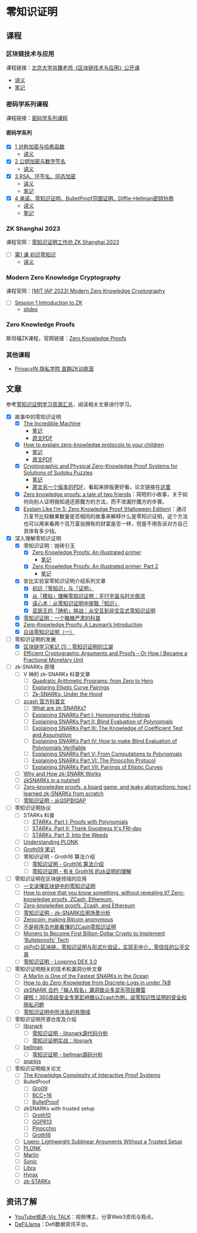 # 零知识证明
## 课程
### 区块链技术与应用
课程链接：[北京大学肖臻老师《区块链技术与应用》公开课](https://www.bilibili.com/video/BV1Vt411X7JF?p=1&vd_source=c6586ed2410fae637f393017e00f4845)

* [讲义](http://zhenxiao.com/blockchain/)
* [笔记]()
### 密码学系列课程
课程链接：[密码学系列课程](https://www.bilibili.com/video/BV18T411k74f/?spm_id_from=333.788&vd_source=c6586ed2410fae637f393017e00f4845)
#### 密码学系列
- [x] [1 对称加密与哈希函数](https://www.bilibili.com/video/BV18T411k74f/?spm_id_from=333.788&vd_source=c6586ed2410fae637f393017e00f4845)
  * [讲义](/courses/cryptography-lynndell/%E5%AF%86%E7%A0%81%E5%AD%A6%E8%AE%B2%E7%A8%BF%E7%AC%AC1%E6%9C%9F--%E5%AF%B9%E7%A7%B0%E5%8A%A0%E5%AF%86%E4%B8%8E%E5%93%88%E5%B8%8C%E5%87%BD%E6%95%B0.pdf)
- [x] [2 公钥加密与数字签名](https://www.bilibili.com/video/BV1qb411Z7jp/?spm_id_from=333.788&vd_source=c6586ed2410fae637f393017e00f4845)
  * [讲义](/courses/cryptography-lynndell/%E5%AF%86%E7%A0%81%E5%AD%A6%E5%9F%BA%E7%A1%80%E7%B3%BB%E5%88%97%20%E7%AC%AC2%E6%AC%A1%E8%AF%BE%20%E5%85%AC%E9%92%A5%E5%8A%A0%E5%AF%86%E4%B8%8E%E6%95%B0%E5%AD%97%E7%AD%BE%E5%90%8D.pdf)
- [x] [3 RSA、环签名、同态加密](https://www.bilibili.com/video/BV1Nk4y1476t/?spm_id_from=333.788&vd_source=c6586ed2410fae637f393017e00f4845)
  * [讲义](/courses/cryptography-lynndell/%E5%AF%86%E7%A0%81%E5%AD%A6%E5%9F%BA%E7%A1%80%E7%B3%BB%E5%88%97%20%E7%AC%AC3%E8%AF%BE%20RSA%E3%80%81%E7%8E%AF%E7%AD%BE%E5%90%8D%E4%B8%8E%E5%90%8C%E6%80%81%E5%8A%A0%E5%AF%86%20.pdf)
  * [笔记](/courses/cryptography-lynndell/note/note%20%E5%AF%86%E7%A0%81%E5%AD%A6%E5%9F%BA%E7%A1%80%E7%B3%BB%E5%88%97%20%E7%AC%AC3%E8%AF%BE%20RSA%E3%80%81%E7%8E%AF%E7%AD%BE%E5%90%8D%E4%B8%8E%E5%90%8C%E6%80%81%E5%8A%A0%E5%AF%86%20.pdf)
- [x] [4 承诺、零知识证明、BulletProof范围证明、Diffie-Hellman密钥协商](https://www.bilibili.com/video/BV1aX4y1R7P4/?spm_id_from=333.788&vd_source=c6586ed2410fae637f393017e00f4845)
  * [讲义](/courses/cryptography-lynndell/%E5%AF%86%E7%A0%81%E5%AD%A6%E5%9F%BA%E7%A1%80%E7%B3%BB%E5%88%97%20%E7%AC%AC4%E8%AF%BE%20%E6%89%BF%E8%AF%BA%E3%80%81%E9%9B%B6%E7%9F%A5%E8%AF%86%E8%AF%81%E6%98%8E%E3%80%81BulletProof%E8%8C%83%E5%9B%B4%E8%AF%81%E6%98%8E%E3%80%81Diffie-Hellman%E5%AF%86%E9%92%A5%E5%8D%8F%E5%95%86.pdf)
  * [笔记](/courses/cryptography-lynndell/note/note%20%E5%AF%86%E7%A0%81%E5%AD%A6%E5%9F%BA%E7%A1%80%E7%B3%BB%E5%88%97%20%E7%AC%AC4%E8%AF%BE%20%E6%89%BF%E8%AF%BA%E3%80%81%E9%9B%B6%E7%9F%A5%E8%AF%86%E8%AF%81%E6%98%8E%E3%80%81BulletProof%E8%8C%83%E5%9B%B4%E8%AF%81%E6%98%8E%E3%80%81Diffie-Hellman%E5%AF%86%E9%92%A5%E5%8D%8F%E5%95%86.pdf)

### ZK Shanghai 2023
课程官网：[零知识证明工作坊 ZK Shanghai 2023](https://zkshanghai.xyz/)

* [ ] [第1 课 初识零知识](https://www.youtube.com/watch?v=gTzXM1Se-38&ab_channel=SutuLabs)
  * [讲义](/courses/ZK%20Shanghai%202023/lecture%201/1-intro.pdf)

### Modern Zero Knowledge Cryptography
课程官网：[[MIT IAP 2023] Modern Zero Knowledge Cryptography](https://zkiap.com/)

* [ ] [Session 1 Introduction to ZK](https://www.youtube.com/watch?v=wj5fm_YvhEk&ab_channel=0xPARCFoundation)
  * [slides](/courses/Modern%20Zero%20Knowledge%20Cryptography/slides/Modern%20ZK%20Crypto%20-%20Session%201.pdf)
### Zero Knowledge Proofs
斯坦福ZK课程，官网链接：[Zero Knowledge Proofs](https://zk-learning.org/)
### 其他课程
* [PrivacyIN 隐私学院 首期ZK训练营](https://www.youtube.com/watch?v=0C0ngiopw80&ab_channel=LatticeXFoundation)
## 文章
参考[零知识证明学习资源汇总](https://github.com/sec-bit/learning-zkp/blob/master/zkp-resource-list.md)，阅读相关文章进行学习。
- [x] 故事中的零知识证明
  - [x] [The Incredible Machine](https://medium.com/qed-it/the-incredible-machine-4d1270d7363a)
    * [笔记](https://wenjin1997.github.io/2022/11/28/The-Incredible-Machine/)
    * [原文PDF](/papers/The_Incredible_Machine.pdf)
  - [x] [How to explain zero-knowledge protocols to your children](https://pages.cs.wisc.edu/~mkowalcz/628.pdf)
    * [笔记](https://wenjin1997.github.io/2022/11/28/How-to-explain-zero-knowledge-protocols-to-your-children/)
    * [原文PDF](/papers/How%20to%20Explain%20Zero-Knowledge%20Protocols%20to%20Your%20Children.pdf) 
  - [x] [Cryptographic and Physical Zero-Knowledge Proof Systems for Solutions of Sudoku Puzzles](https://www.wisdom.weizmann.ac.il/~naor/PAPERS/sudoku.pdf)
    - [笔记](https://wenjin1997.github.io/2022/11/29/Cryptographic-and-Physical-Zero-Knowledge-Proof-Systems-for-Solutions-of-Sudoku-Puzzles/) 
    - [原文另一个版本的PDF](papers/Cryptographic%20and%20Physical%20Zero-Knowledge%20Proof%20Systems%20for%20Solutions%20of%20Sudoku%20Puzzles.pdf)，看起来排版更好看，论文链接在[这里](https://link.springer.com/content/pdf/10.1007/s00224-008-9119-9.pdf)
  - [x] [Zero knowledge proofs: a tale of two friends](https://medium.com/hackernoon/zero-knowledge-proofs-a-tale-of-two-friends-d7a0ffac3185)：简短的小故事，关于如何向别人证明我知道还原魔方的方法，而不泄漏拧魔方的步骤。
  - [x] [Explain Like I’m 5: Zero Knowledge Proof (Halloween Edition)](https://medium.com/hackernoon/eli5-zero-knowledge-proof-78a276db9eff)：通过万圣节比较糖果数量是否相同的故事来解释什么是零知识证明，这个方法也可以用来看两个百万富翁拥有的财富是否一样，但是不用告诉对方自己具体有多少钱。
- [x] 深入理解零知识证明
  - [x] 零知识证明：抛砖引玉
    - [x] [Zero Knowledge Proofs: An illustrated primer](https://blog.cryptographyengineering.com/2014/11/27/zero-knowledge-proofs-illustrated-primer/)
      - [笔记](https://wenjin1997.github.io/2022/11/16/Zero-Knowledge-Proofs-An-illustrated-primer/)
    - [x] [Zero Knowledge Proofs: An illustrated primer, Part 2](https://blog.cryptographyengineering.com/2017/01/21/zero-knowledge-proofs-an-illustrated-primer-part-2/)
      - [笔记](https://wenjin1997.github.io/2022/11/30/Zero-Knowledge-Proofs-An-illustrated-primer-Part2/)
  - [x] 安比实验室零知识证明介绍系列文章
    - [x] [初识「零知识」与「证明」](https://secbit.io/blog/2019/07/31/zero-knowledge-and-proof/)
    - [x] [从「模拟」理解零知识证明：平行宇宙与时光倒流](https://secbit.io/blog/2019/08/06/understand-zero-knowledge-proof-by-simulator/)
    - [x] [读心术：从零知识证明中提取「知识」](https://secbit.io/blog/2019/08/28/extractor-and-proof-of-knowledge/)
    - [x] [亚瑟王的「随机」挑战：从交互到非交互式零知识证明](https://secbit.io/blog/2019/11/01/from-interactive-zkp-to-non-interactive-zkp/)
  - [x] [零知识证明：一个略微严肃的科普](https://zhuanlan.zhihu.com/p/29491567)
  - [x] [Zero-Knowledge Proofs: A Layman’s Introduction](https://blog.aventus.io/zero-knowledge-proofs-a-laymans-introduction-7020b93beeda)
  - [x] [白话零知识证明（一）](https://zhuanlan.zhihu.com/p/33189921)
- [ ] 零知识证明的发展
  - [x] [区块链学习笔记 (1)：零知识证明的江湖](https://zhuanlan.zhihu.com/p/31651393)
  - [ ] [Efficient Cryptographic Arguments and Proofs – Or How I Became a Fractional Monetary Unit](https://www.benthamsgaze.org/2019/05/22/efficient-cryptographic-arguments-and-proofs-or-how-i-became-a-fractional-monetary-unit/)
- [ ] zk-SNARKs 原理
  - [ ] V 神的 zk-SNARKs 科普文章
    - [ ] [Quadratic Arithmetic Programs: from Zero to Hero](https://medium.com/@VitalikButerin/quadratic-arithmetic-programs-from-zero-to-hero-f6d558cea649)
    - [ ] [Exploring Elliptic Curve Pairings](https://medium.com/@VitalikButerin/exploring-elliptic-curve-pairings-c73c1864e627)
    - [ ] [Zk-SNARKs: Under the Hood](https://medium.com/@VitalikButerin/zk-snarks-under-the-hood-b33151a013f6)
  - [ ] [zcash 官方科普文](https://z.cash/technology/zksnarks/)
    - [ ] [What are zk-SNARKs?](https://z.cash/technology/zksnarks/)
    - [ ] [Explaining SNARKs Part I: Homomorphic Hidings](https://electriccoin.co/blog/snark-explain/)
    - [ ] [Explaining SNARKs Part II: Blind Evaluation of Polynomials](https://electriccoin.co/blog/snark-explain2/)
    - [ ] [Explaining SNARKs Part III: The Knowledge of Coefficient Test and Assumption](https://electriccoin.co/blog/snark-explain3/)
    - [ ] [Explaining SNARKs Part IV: How to make Blind Evaluation of Polynomials Verifiable](https://electriccoin.co/blog/snark-explain4/)
    - [ ] [Explaining SNARKs Part V: From Computations to Polynomials](https://electriccoin.co/blog/snark-explain5/)
    - [ ] [Explaining SNARKs Part VI: The Pinocchio Protocol](https://electriccoin.co/blog/snark-explain6/)
    - [ ] [Explaining SNARKs Part VII: Pairings of Elliptic Curves](https://electriccoin.co/blog/snark-explain7/)
  - [ ] [Why and How zk-SNARK Works](https://arxiv.org/pdf/1906.07221.pdf)
  - [ ] [zkSNARKs in a nutshell](https://blog.ethereum.org/2016/12/05/zksnarks-in-a-nutshell/)
  - [ ] [Zero-knowledge proofs, a board game, and leaky abstractions: how I learned zk-SNARKs from scratch](https://medium.com/@weijiek/how-i-learned-zk-snarks-from-scratch-177a01c5514e)
  - [ ] [零知识证明 - 从QSP到QAP](https://mp.weixin.qq.com/s/eU8mp81VhpV-g1x89-uZYA)
- [ ] 零知识证明协议
  - [ ] STARKs 科普
    - [ ] [STARKs, Part I: Proofs with Polynomials](https://vitalik.ca/general/2017/11/09/starks_part_1.html)
    - [ ] [STARKs, Part II: Thank Goodness It's FRI-day](https://vitalik.ca/general/2017/11/22/starks_part_2.html)
    - [ ] [STARKs, Part 3: Into the Weeds](https://vitalik.ca/general/2018/07/21/starks_part_3.html)
  - [ ] [Understanding PLONK](https://vitalik.ca/general/2019/09/22/plonk.html)
  - [ ] [Groth09 笔记](https://github.com/huyuguang/zkpblog/blob/master/groth09.md)
  - [ ] 零知识证明 - Groth16 算法介绍
    - [ ] [零知识证明 - Groth16 算法介绍](https://mp.weixin.qq.com/s/SguBb5vyAm2Vzht7WKgzug)
    - [ ] [零知识证明 - 有关 Groth16 的zk证明的理解](https://mp.weixin.qq.com/s/x1ggw3VplXAIeL87D5bUfw)
- [ ] 零知识证明在区块链领域的应用
  - [ ] [一文读懂区块链中的零知识证明](https://www.odaily.com/post/5133827)
  - [ ] [How to prove that you know something, without revealing it? Zero-knowledge proofs, ZCash, Ethereum.](https://medium.com/hackernoon/how-to-prove-that-you-know-something-without-revealing-it-zero-knowledge-proofs-zcash-ethereum-43ce35d4d1c5)
  - [ ] [Zero-knowledge proofs, Zcash, and Ethereum](https://blog.keep.network/zero-knowledge-proofs-zcash-and-ethereum-f6d89fa7cba8)
  - [ ] [零知识证明 - zk-SNARK应用场景分析](https://mp.weixin.qq.com/s/9QccZtFcvGwne-NN4BBA5w)
  - [ ] [Zerocoin: making Bitcoin anonymous](https://blog.cryptographyengineering.com/2013/04/11/zerocoin-making-bitcoin-anonymous/)
  - [ ] [不是程序员也能看懂的ZCash零知识证明](https://zhuanlan.zhihu.com/p/24440530)
  - [ ] [Monero to Become First Billion-Dollar Crypto to Implement ‘Bulletproofs’ Tech](https://www.coindesk.com/monero-to-become-first-billion-dollar-crypto-to-implement-bulletproofs-tech)
  - [ ] [zkPoD:区块链，零知识证明与形式化验证，实现无中介、零信任的公平交易](https://mp.weixin.qq.com/s/TCYDfOAle0K3D69eBm6HNw)
  - [ ] [零知识证明 - Loopring DEX 3.0](https://mp.weixin.qq.com/s/oTbzyqtc-TzJXbMafj28DQ)
- [ ] 零知识证明相关的技术和漏洞分析文章
  - [ ] [A Marlin is One of the Fastest SNARKs in the Ocean](https://www.benthamsgaze.org/2019/09/19/a-marlin-is-one-of-the-fastest-snarks-in-the-ocean/)
  - [ ] [How to do Zero-Knowledge from Discrete-Logs in under 7kB](https://www.benthamsgaze.org/2016/10/25/how-to-do-zero-knowledge-from-discrete-logs-in-under-7kb/)
  - [ ] [zkSNARK 合约「输入假名」漏洞致众多混币项目爆雷](https://sec-bit.github.io/blog/page/2/)
  - [ ] [硬核！360高级安全专家彭峙酿以Zcash为例，谈零知识性证明的安全和隐私问题](https://zhuanlan.zhihu.com/p/87690026)
  - [ ] [零知识证明中所涉及的有限域](https://github.com/huyuguang/zkpblog/blob/master/有限域.md)
- [ ] 零知识证明开源仓库及介绍
  - [ ] [libsnark](https://github.com/scipr-lab/libsnark)
    - [ ] [零知识证明 - libsnark源代码分析](https://mp.weixin.qq.com/s/UHqpfl6ImVwa4HtsiksqJA)
    - [ ] [零知识证明实战：libsnark](https://zhuanlan.zhihu.com/p/46477111)
  - [ ] [bellman](https://github.com/zkcrypto/bellman)
    - [ ] [零知识证明 - bellman源码分析](https://mp.weixin.qq.com/s/NvX11tNSEpV1DR-3PwpIAQ)
  - [ ] [snarkjs](https://github.com/iden3/snarkjs)
- [ ] 零知识证明相关论文
  - [ ] [The Knowledge Complexity of Interactive Proof Systems](https://epubs.siam.org/doi/10.1137/0218012)
  - [ ] BulletProof
    - [ ] [Gro09 ](https://link.springer.com/chapter/10.1007/978-3-642-03356-8_12)
    - [ ] [BCC+16](https://eprint.iacr.org/2016/263)
    - [ ] [BulletProof](https://eprint.iacr.org/2017/1066)
  - [ ] zkSNARKs with trusted setup
    - [ ] [Groth10](https://link.springer.com/chapter/10.1007/978-3-642-17373-8_19)
    - [ ] [GGPR13](https://eprint.iacr.org/2012/215)
    - [ ] [Pinocchio](https://eprint.iacr.org/2013/279)
    - [ ] [Groth16](https://eprint.iacr.org/2016/260)
  - [ ] [Ligero: Lightweight Sublinear Arguments Without a Trusted Setup](https://acmccs.github.io/papers/p2087-amesA.pdf)
  - [ ] [PLONK](https://eprint.iacr.org/2019/953)
  - [ ] [Marlin](https://eprint.iacr.org/2019/1047.pdf)
  - [ ] [Sonic](https://eprint.iacr.org/2019/099)
  - [ ] [Libra](https://eprint.iacr.org/2019/317)
  - [ ] [Hyrax](https://eprint.iacr.org/2017/1132.pdf)
  - [ ] [zk-STARKs](https://eprint.iacr.org/2018/046)

## 资讯了解
* [YouTube频道-Vic TALK](https://www.youtube.com/@victalk3834/videos)：视频博主，分享Web3资讯与观点。
* [DeFiLlama](https://defllllama.com/?gclid=Cj0KCQjwocShBhCOARIsAFVYq0glToXBCO583QvUAdm3LVtUWO0VmVmm7biLrawGkhU2ncYzCEPHYdMaAkq4EALw_wcB)：Defi数据资讯平台。
